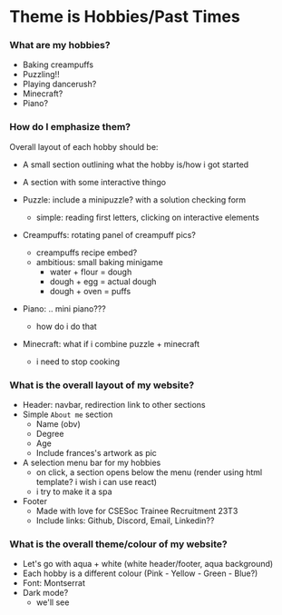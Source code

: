 # Theme is Hobbies/Past Times

### What are my hobbies?

- Baking creampuffs
- Puzzling!!
- Playing dancerush?
- Minecraft?
- Piano?

### How do I emphasize them?

Overall layout of each hobby should be:
- A small section outlining what the hobby is/how i got started
- A section with some interactive thingo 

- Puzzle: include a minipuzzle? with a solution checking form
  - simple: reading first letters, clicking on interactive elements
- Creampuffs: rotating panel of creampuff pics?
  - creampuffs recipe embed?
  - ambitious: small baking minigame
    - water + flour = dough
    - dough + egg = actual dough
    - dough + oven = puffs
- Piano: .. mini piano???
  - how do i do that
- Minecraft: what if i combine puzzle + minecraft
  - i need to stop cooking

### What is the overall layout of my website?

- Header: navbar, redirection link to other sections
- Simple `About me` section
  - Name (obv)
  - Degree
  - Age
  - Include frances's artwork as pic
- A selection menu bar for my hobbies
  - on click, a section opens below the menu (render using html template? i wish i can use react)
  - i try to make it a spa
- Footer
  - Made with love for CSESoc Trainee Recruitment 23T3
  - Include links: Github, Discord, Email, Linkedin??

### What is the overall theme/colour of my website?

- Let's go with aqua + white (white header/footer, aqua background)
- Each hobby is a different colour (Pink - Yellow - Green - Blue?)
- Font: Montserrat
- Dark mode?
  - we'll see


